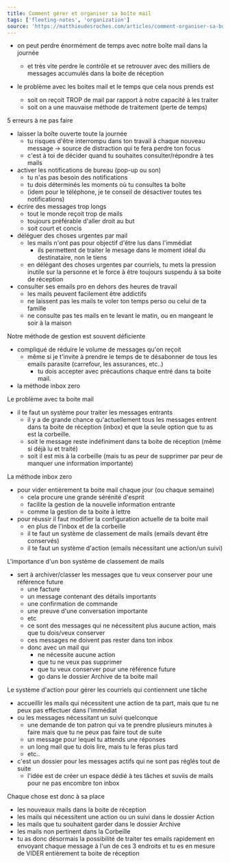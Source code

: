 ```yaml
---
title: Comment gérer et organiser sa boîte mail
tags: ['fleeting-notes', 'organization']
source: 'https://matthieudesroches.com/articles/comment-organiser-sa-boite-mail'
---
```


- on peut perdre énormément de temps avec notre boîte mail dans la journée
	- et très vite perdre le contrôle et se retrouver avec des milliers de messages accumulés dans la boite de réception

- le problème avec les boites mail et le temps que cela nous prends est
	- soit on reçoit TROP de mail par rapport à notre capacité à les traiter
	- soit on a une mauvaise méthode de traitement (perte de temps)


5 erreurs à ne pas faire
- laisser la boîte ouverte toute la journée
	- tu risques d'être interrompu dans ton travail à chaque nouveau message -> source de distraction qui te fera perdre ton focus
	- c'est à toi de décider quand tu souhaites consulter/répondre à tes mails
- activer les notifications de bureau (pop-up ou son)
	- tu n'as pas besoin des notifications
	- tu dois déterminés les moments où tu consultes ta boîte
	- (idem pour le téléphone, je te conseil de désactiver toutes tes notifications)
- écrire des messages trop longs
	- tout le monde reçoit trop de mails
	- toujours préférable d'aller droit au but
	- soit court et concis
- déléguer des choses urgentes par mail
	- les mails n'ont pas pour objectif d'être lus dans l'immédiat
		- ils permettent de traiter le mesage dans le moment idéal du destinataire, non le tiens
	- en délégant des choses urgentes par courriels, tu mets la pression inutile sur la personne et le force à être toujours suspendu à sa boite de réception
- consulter ses emails pro en dehors des heures de travail
	- les mails peuvent facilement être addictifs
	- ne laissent pas les mails te voler ton temps perso ou celui de ta famille
	- ne consulte pas tes mails en te levant le matin, ou en mangeant le soir à la maison


Notre méthode de gestion est souvent déficiente
- compliqué de réduire le volume de messages qu'on reçoit
	- même si je t'invite à prendre le temps de te désabonner de tous les emails parasite (carrefour, les assurances, etc..)
		- tu dois accepter avec précautions chaque entré dans ta boite mail.
- la méthode inbox zero


Le problème avec ta boite mail
- il te faut un système pour traiter les messages entrants
	- il y a de grande chance qu'actuellement tous les messages entrent dans ta boite de réception (inbox) et que la seule option que tu as est la corbeille. 
	- soit le message reste indéfiniment dans ta boite de réception (même si déjà lu et traité)
	- soit il est mis à la corbeille (mais tu as peur de supprimer par peur de manquer une information importante)

La méthode inbox zero
- pour vider entièrement ta boite mail chaque jour (ou chaque semaine)
	- cela procure une grande sérénité d'esprit
	- facilite la gestion de la nouvelle information entrante
	- comme la gestion de ta boite à lettre 
- pour réussir il faut modifier la configuration actuelle de ta boite mail
	- en plus de l'inbox et de la corbeille
	- il te faut un système de classement de mails (emails devant être conservés)
	- il te faut un système d'action (emails nécessitant une action/un suivi)


L'importance d'un bon système de classement de mails
- sert à archiver/classer les messages que tu veux conserver pour une référence future
	- une facture
	- un message contenant des détails importants
	- une confirmation de commande
	- une preuve d'une conversation importante
	- etc
	- ce sont des messages qui ne nécessitent plus aucune action, mais que tu dois/veux conserver
	- ces messages ne doivent pas rester dans ton inbox
	- donc avec un mail qui
		- ne nécessite aucune action
		- que tu ne veux pas supprimer
		- que tu veux conserver pour une référence future 
		- go dans le dossier Archive de ta boite mail


Le système d'action pour gérer les courriels qui contiennent une tâche
- accueillir les mails qui nécessitent une action de ta part, mais que tu ne peux pas effectuer dans l'immédiat
- ou les messages nécessitant un suivi quelconque
	- une demande de ton patron qui va te prendre plusieurs minutes à faire mais que tu ne peux pas faire tout de suite
	- un message pour lequel tu attends une réponses
	- un long mail que tu dois lire, mais tu le feras plus tard
	- etc..
- c'est un dossier pour les messages actifs qui ne sont pas réglés tout de suite
	- l'idée est de créer un espace dédié à tes tâches et suviis de mails pour ne pas encombre ton inbox


Chaque chose est donc à sa place
- les nouveaux mails dans la boite de réception
- les mails qui nécessitent une action ou un suivi dans le dossier Action
- les mails que tu souhaitent garder dans le dossier Archive
- les mails non pertinent dans la Corbeille
- tu as donc désormais la possibilité de traiter tes emails rapidement en envoyant chaque message à l'un de ces 3 endroits et tu es en mesure de VIDER entièrement ta boite de réception